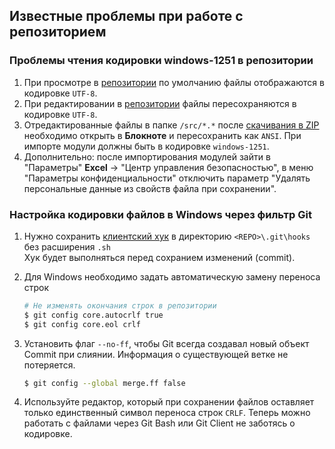 ## Известные проблемы при работе с репозиторием

### Проблемы чтения кодировки windows-1251 в репозитории

1. При просмотре в [репозитории] по умолчанию файлы отображаются в кодировке `UTF-8`.
2. При редактировании в [репозитории] файлы пересохраняются в кодировке `UTF-8`.
3. Отредактированные файлы в папке `/src/*.*` после [скачивания в ZIP] 
необходимо открыть в **Блокноте** и пересохранить как `ANSI`. При импорте 
модули должны быть в кодировке `windows-1251`.
4. Дополнительно: после импортирования модулей зайти в "Параметры" **Excel** -> 
"Центр управления безопасностью", в меню "Параметры конфиденциальности" 
отключить параметр "Удалять персональные данные из свойств файла при сохранении".

[репозитории]://github.com/bopoh13/ReptOKM/tree/master/src
[скачивания в ZIP]://github.com/bopoh13/ReptOKM/archive/master.zip

### Настройка кодировки файлов в Windows через фильтр Git

1. Нужно сохранить [клиентский хук] в директорию `<REPO>\.git\hooks` без расширения `.sh`  
Хук будет выполняться перед сохранием изменений (commit).
2. Для Windows необходимо задать автоматическую замену переноса строк
	``` bash
	# Не изменять окончания строк в репозитории
	$ git config core.autocrlf true
	$ git config core.eol crlf
	```
3. Установить флаг `--no-ff`, чтобы Git всегда создавал новый объект Commit при 
слиянии. Информация о существующей ветке не потеряется.
	``` bash
	$ git config --global merge.ff false
	```

4. Используйте редактор, который при сохранении файлов оставляет только единственный 
символ переноса строк `CRLF`. Теперь можно работать с файлами через Git Bash 
или Git Client не заботясь о кодировке.

[клиентский хук]://gist.github.com/c55f1538454755fdff71fba0d686e371

# 
